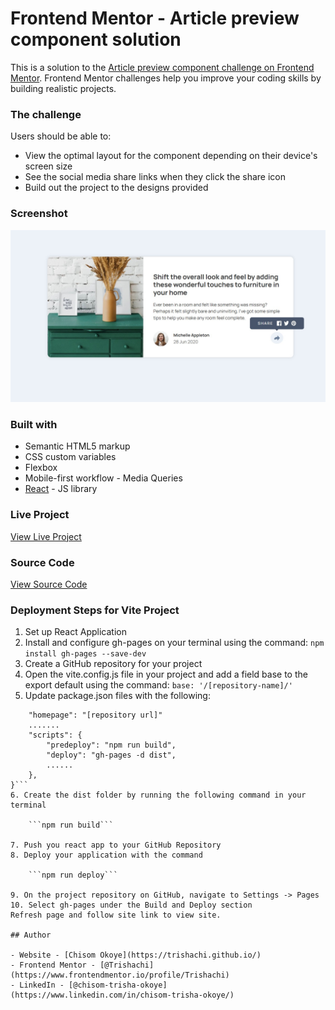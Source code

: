 # Frontend Mentor - Article preview component solution

This is a solution to the [Article preview component challenge on Frontend Mentor](https://www.frontendmentor.io/challenges/article-preview-component-dYBN_pYFT). Frontend Mentor challenges help you improve your coding skills by building realistic projects. 

### The challenge

Users should be able to:

- View the optimal layout for the component depending on their device's screen size
- See the social media share links when they click the share icon
- Build out the project to the designs provided

### Screenshot

![Screenshot](./src/assets/Screenshot.jpg)

### Built with

- Semantic HTML5 markup
- CSS custom variables
- Flexbox
- Mobile-first workflow - Media Queries
- [React](https://reactjs.org/) - JS library


### Live Project

[View Live Project](https://trishachi.github.io/article-preview-react/)

### Source Code

[View Source Code](https://github.com/Trishachi/article-preview-react)

### Deployment Steps for Vite Project

1. Set up React Application
2. Install and configure gh-pages on your terminal using the command: 
```npm install gh-pages --save-dev```
3. Create a GitHub repository for your project  
4. Open the vite.config.js file in your project and add a field base to the export default using the command:
```base: '/[repository-name]/'```
5. Update package.json files with the following:
```{
    "homepage": "[repository url]"
    .......
    "scripts": {
        "predeploy": "npm run build",
        "deploy": "gh-pages -d dist",
        ......
    },
}```
6. Create the dist folder by running the following command in your terminal 

    ```npm run build```
    
7. Push you react app to your GitHub Repository
8. Deploy your application with the command 

    ```npm run deploy```
    
9. On the project repository on GitHub, navigate to Settings -> Pages
10. Select gh-pages under the Build and Deploy section
Refresh page and follow site link to view site.

## Author

- Website - [Chisom Okoye](https://trishachi.github.io/)
- Frontend Mentor - [@Trishachi](https://www.frontendmentor.io/profile/Trishachi)
- LinkedIn - [@chisom-trisha-okoye](https://www.linkedin.com/in/chisom-trisha-okoye/)

